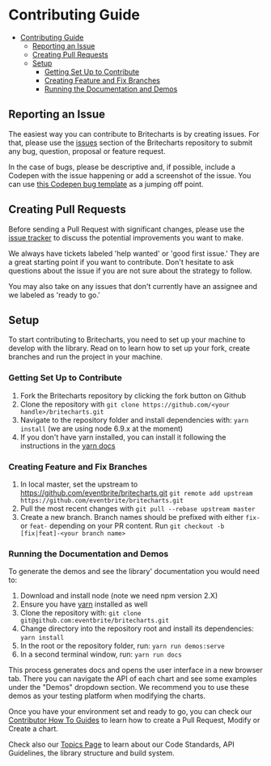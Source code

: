 # Contributing Guide

<!-- @import "[TOC]" {cmd="toc" depthFrom=1 depthTo=6 orderedList=false} -->

<!-- code_chunk_output -->

* [Contributing Guide](#contributing-guide)
	* [Reporting an Issue](#reporting-an-issue)
	* [Creating Pull Requests](#creating-pull-requests)
	* [Setup](#setup)
		* [Getting Set Up to Contribute](#getting-set-up-to-contribute)
		* [Creating Feature and Fix Branches](#creating-feature-and-fix-branches)
		* [Running the Documentation and Demos](#running-the-documentation-and-demos)

<!-- /code_chunk_output -->

## Reporting an Issue
The easiest way you can contribute to Britecharts is by creating issues. For that, please use the [issues][issues] section of the Britecharts repository to submit any bug, question, proposal or feature request.

In the case of bugs, please be descriptive and, if possible, include a Codepen with the issue happening or add a screenshot of the issue. You can use [this Codepen bug template](https://codepen.io/Britecharts/pen/PRyZNy?editors=1010#0) as a jumping off point.


## Creating Pull Requests
Before sending a Pull Request with significant changes, please use the [issue tracker][issues] to discuss the potential improvements you want to make.

We always have tickets labeled 'help wanted' or 'good first issue.' They are a great starting point if you want to contribute. Don't hesitate to ask questions about the issue if you are not sure about the strategy to follow.

You may also take on any issues that don't currently have an assignee and we labeled as 'ready to go.'

## Setup
To start contributing to Britecharts, you need to set up your machine to develop with the library. Read on to learn how to set up your fork, create branches and run the project in your machine.

### Getting Set Up to Contribute
1. Fork the Britecharts repository by clicking the fork button on Github
2. Clone the repository with `git clone https://github.com/<your handle>/britecharts.git`
3. Navigate to the repository folder and install dependencies with: `yarn install` (we are using node 6.9.x at the moment)
4. If you don't have yarn installed, you can install it following the instructions in the [yarn docs][yarn]

### Creating Feature and Fix Branches
1. In local master, set the upstream to https://github.com/eventbrite/britecharts.git
`git remote add upstream https://github.com/eventbrite/britecharts.git`
2. Pull the most recent changes with `git pull --rebase upstream master`
3. Create a new branch. Branch names should be prefixed with either `fix-` or `feat-` depending on your PR content. Run `git checkout -b [fix|feat]-<your branch name>`

### Running the Documentation and Demos
To generate the demos and see the library' documentation you would need to:

1. Download and install node (note we need npm version 2.X)
1. Ensure you have [yarn][yarn] installed as well
1. Clone the repository with:
    `git clone git@github.com:eventbrite/britecharts.git`
1. Change directory into the repository root and install its dependencies:
    `yarn install`
1. In the root or the repository folder, run:
    `yarn run demos:serve`
1. In a second terminal window, run:
    `yarn run docs`

This process generates docs and opens the user interface in a new browser tab. There you can navigate the API of each chart and see some examples under the "Demos" dropdown section. We recommend you to use these demos as your testing platform when modifying the charts.

Once you have your environment set and ready to go, you can check our [Contributor How To Guides][contributorHowTo] to learn how to create a Pull Request, Modify or Create a chart.

Check also our [Topics Page][topicsPage] to learn about our Code Standards, API Guidelines, the library structure and build system.

[yarn]: https://yarnpkg.com/lang/en/docs/install/
[issues]: https://github.com/eventbrite/britecharts/issues
[contributorHowTo]: X
[topicsPage]: Y